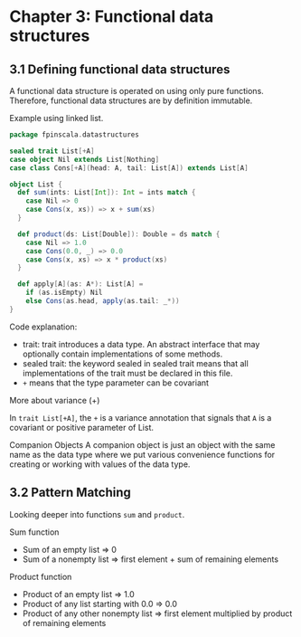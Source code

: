 # Chapter 3: Functional data structures

## 3.1 Defining functional data structures

A functional data structure is operated on using only pure functions. Therefore, functional data structures are by definition immutable.

Example using linked list.

```scala
package fpinscala.datastructures

sealed trait List[+A]
case object Nil extends List[Nothing]
case class Cons[+A](head: A, tail: List[A]) extends List[A]

object List {
  def sum(ints: List[Int]): Int = ints match {
    case Nil => 0
    case Cons(x, xs)) => x + sum(xs)
  }

  def product(ds: List[Double]): Double = ds match {
    case Nil => 1.0
    case Cons(0.0, _) => 0.0
    case Cons(x, xs) => x * product(xs)
  }

  def apply[A](as: A*): List[A] =
    if (as.isEmpty) Nil
    else Cons(as.head, apply(as.tail: _*))
}
```

Code explanation:
 - trait: trait introduces a data type. An abstract interface that may optionally contain implementations of some methods.
 - sealed trait: the keyword sealed in sealed trait means that all implementations of the trait must be declared in this file.
 - `+` means that the type parameter can be covariant

More about variance (+)

In `trait List[+A]`, the `+` is a variance annotation that signals that `A` is a covariant or positive parameter of List.

Companion Objects
A companion object is just an object with the same name as the data type where we put various convenience functions for creating or working with values of the data type.

## 3.2 Pattern Matching

Looking deeper into functions `sum` and `product`.

Sum function
- Sum of an empty list => 0
- Sum of a nonempty list => first element + sum of remaining elements

Product function
- Product of an empty list => 1.0
- Product of any list starting with 0.0 => 0.0
- Product of any other nonempty list => first element multiplied by product of remaining elements

